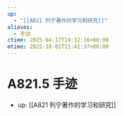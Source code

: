 ```yaml
---
up:
  - "[[A821 列宁著作的学习和研究]]"
aliases:
  - 手迹
ctime: 2025-04-17T14:32:16+08:00
mtime: 2025-10-01T11:41:37+08:00
---
```


# A821.5 手迹

- up: [[A821 列宁著作的学习和研究]]
